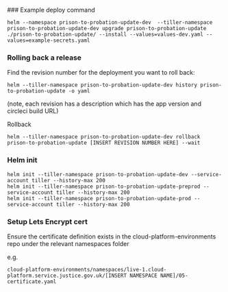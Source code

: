 
### Example deploy command
```
helm --namespace prison-to-probation-update-dev  --tiller-namespace prison-to-probation-update-dev upgrade prison-to-probation-update ./prison-to-probation-update/ --install --values=values-dev.yaml --values=example-secrets.yaml
```

### Rolling back a release
Find the revision number for the deployment you want to roll back:
```
helm --tiller-namespace prison-to-probation-update-dev history prison-to-probation-update -o yaml
```
(note, each revision has a description which has the app version and circleci build URL)

Rollback
```
helm --tiller-namespace prison-to-probation-update-dev rollback prison-to-probation-update [INSERT REVISION NUMBER HERE] --wait
```

### Helm init

```
helm init --tiller-namespace prison-to-probation-update-dev --service-account tiller --history-max 200
helm init --tiller-namespace prison-to-probation-update-preprod --service-account tiller --history-max 200
helm init --tiller-namespace prison-to-probation-update-prod --service-account tiller --history-max 200
```

### Setup Lets Encrypt cert

Ensure the certificate definition exists in the cloud-platform-environments repo under the relevant namespaces folder

e.g.
```
cloud-platform-environments/namespaces/live-1.cloud-platform.service.justice.gov.uk/[INSERT NAMESPACE NAME]/05-certificate.yaml
```
